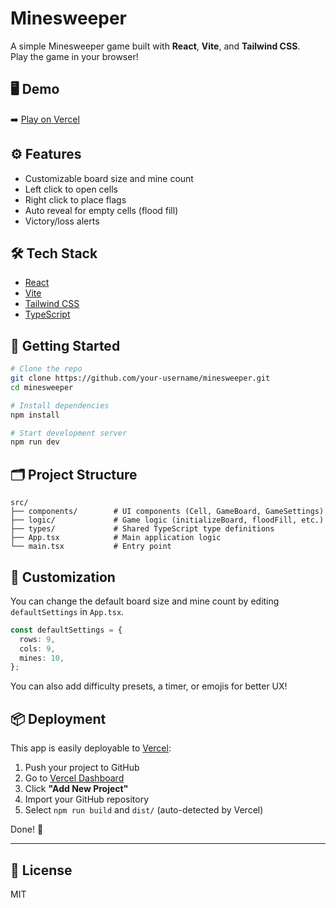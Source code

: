# Minesweeper

A simple Minesweeper game built with **React**, **Vite**, and **Tailwind CSS**.  
Play the game in your browser!

## 🖥️ Demo

➡️ [Play on Vercel](https://react-minesweeper-ruddy.vercel.app/)

## ⚙️ Features

- Customizable board size and mine count
- Left click to open cells
- Right click to place flags
- Auto reveal for empty cells (flood fill)
- Victory/loss alerts

## 🛠️ Tech Stack

- [React](https://react.dev/)
- [Vite](https://vitejs.dev/)
- [Tailwind CSS](https://tailwindcss.com/)
- [TypeScript](https://www.typescriptlang.org/)

## 🚀 Getting Started

```bash
# Clone the repo
git clone https://github.com/your-username/minesweeper.git
cd minesweeper

# Install dependencies
npm install

# Start development server
npm run dev
```

## 🗂️ Project Structure

```
src/
├── components/        # UI components (Cell, GameBoard, GameSettings)
├── logic/             # Game logic (initializeBoard, floodFill, etc.)
├── types/             # Shared TypeScript type definitions
├── App.tsx            # Main application logic
└── main.tsx           # Entry point
```

## 🧩 Customization

You can change the default board size and mine count by editing `defaultSettings` in `App.tsx`.

```ts
const defaultSettings = {
  rows: 9,
  cols: 9,
  mines: 10,
};
```

You can also add difficulty presets, a timer, or emojis for better UX!

## 📦 Deployment

This app is easily deployable to [Vercel](https://vercel.com/):

1. Push your project to GitHub
2. Go to [Vercel Dashboard](https://vercel.com/dashboard)
3. Click **"Add New Project"**
4. Import your GitHub repository
5. Select `npm run build` and `dist/` (auto-detected by Vercel)

Done! 🎉

---

## 📄 License

MIT
